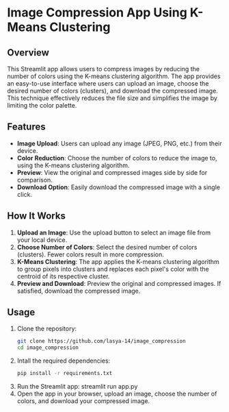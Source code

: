# Image Compression App Using K-Means Clustering

## Overview

This Streamlit app allows users to compress images by reducing the number of colors using the K-means clustering algorithm. The app provides an easy-to-use interface where users can upload an image, choose the desired number of colors (clusters), and download the compressed image. This technique effectively reduces the file size and simplifies the image by limiting the color palette.

## Features

- **Image Upload**: Users can upload any image (JPEG, PNG, etc.) from their device.
- **Color Reduction**: Choose the number of colors to reduce the image to, using the K-means clustering algorithm.
- **Preview**: View the original and compressed images side by side for comparison.
- **Download Option**: Easily download the compressed image with a single click.

## How It Works

1. **Upload an Image**: Use the upload button to select an image file from your local device.
2. **Choose Number of Colors**: Select the desired number of colors (clusters). Fewer colors result in more compression.
3. **K-Means Clustering**: The app applies the K-means clustering algorithm to group pixels into clusters and replaces each pixel's color with the centroid of its respective cluster.
4. **Preview and Download**: Preview the original and compressed images. If satisfied, download the compressed image.

## Usage

1. Clone the repository:
   ```bash
   git clone https://github.com/lasya-14/image_compression
   cd image_compression
2. Intall the required dependencies:
   ```bash
   pip install -r requirements.txt
3. Run the Streamlit app:
   streamlit run app.py
4. Open the app in your browser, upload an image, choose the number of colors, and download your compressed image.



